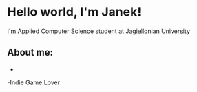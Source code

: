 # Hello world, I'm Janek!
I'm Applied Computer Science student at Jagiellonian University

## About me:
-
-Indie Game Lover






